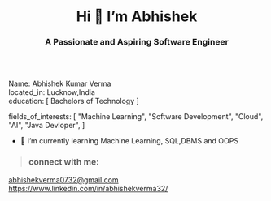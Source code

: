  <h1 align = "center"> Hi 👋 I’m Abhishek </h1>
 <h3 align="center">A Passionate and Aspiring Software Engineer</h3>
 <br>
 <br>
 
Name: Abhishek Kumar Verma <br>
located_in: Lucknow,India <br>
education:
  [
  Bachelors of Technology
  ]
  
  
  fields_of_interests:
  [
    "Machine Learning",
    "Software Development",
    "Cloud",
    "AI",
    "Java Devloper",
  ]
- 🌱 I’m currently learning Machine Learning, SQL,DBMS and OOPS 

>### connect with me:
abhishekverma0732@gmail.com <br>
https://www.linkedin.com/in/abhishekverma32/
<!---
Abhishek0732/Abhishek0732 is a ✨ special ✨ repository because its `README.md` (this file) appears on your GitHub profile.
You can click the Preview link to take a look at your changes.
--->
